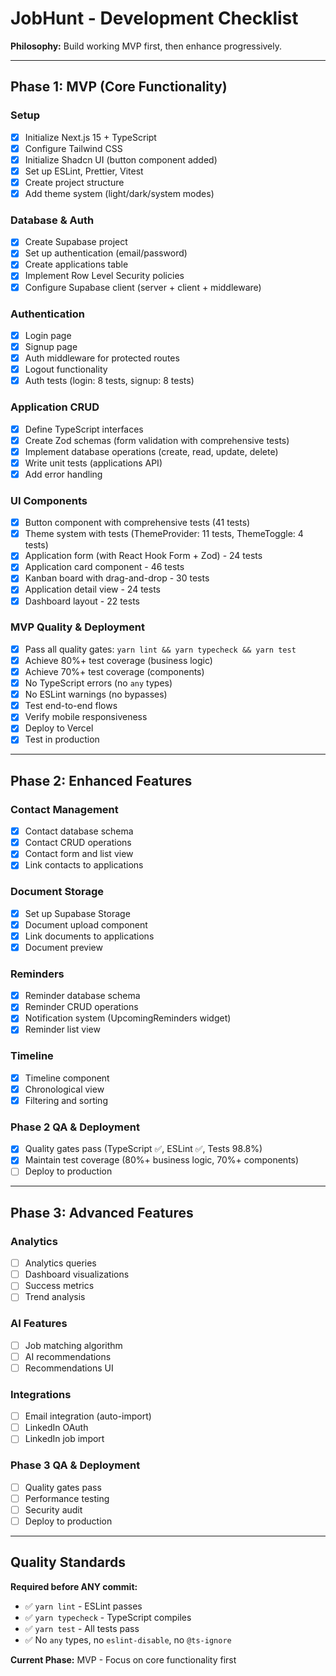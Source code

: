 # JobHunt - Development Checklist

**Philosophy:** Build working MVP first, then enhance progressively.

---

## Phase 1: MVP (Core Functionality)

### Setup
- [x] Initialize Next.js 15 + TypeScript
- [x] Configure Tailwind CSS
- [x] Initialize Shadcn UI (button component added)
- [x] Set up ESLint, Prettier, Vitest
- [x] Create project structure
- [x] Add theme system (light/dark/system modes)

### Database & Auth
- [x] Create Supabase project
- [x] Set up authentication (email/password)
- [x] Create applications table
- [x] Implement Row Level Security policies
- [x] Configure Supabase client (server + client + middleware)

### Authentication
- [x] Login page
- [x] Signup page
- [x] Auth middleware for protected routes
- [x] Logout functionality
- [x] Auth tests (login: 8 tests, signup: 8 tests)

### Application CRUD
- [x] Define TypeScript interfaces
- [x] Create Zod schemas (form validation with comprehensive tests)
- [x] Implement database operations (create, read, update, delete)
- [x] Write unit tests (applications API)
- [x] Add error handling

### UI Components
- [x] Button component with comprehensive tests (41 tests)
- [x] Theme system with tests (ThemeProvider: 11 tests, ThemeToggle: 4 tests)
- [x] Application form (with React Hook Form + Zod) - 24 tests
- [x] Application card component - 46 tests
- [x] Kanban board with drag-and-drop - 30 tests
- [x] Application detail view - 24 tests
- [x] Dashboard layout - 22 tests

### MVP Quality & Deployment
- [x] Pass all quality gates: `yarn lint && yarn typecheck && yarn test`
- [x] Achieve 80%+ test coverage (business logic)
- [x] Achieve 70%+ test coverage (components)
- [x] No TypeScript errors (no `any` types)
- [x] No ESLint warnings (no bypasses)
- [x] Test end-to-end flows
- [x] Verify mobile responsiveness
- [x] Deploy to Vercel
- [x] Test in production

---

## Phase 2: Enhanced Features

### Contact Management
- [x] Contact database schema
- [x] Contact CRUD operations
- [x] Contact form and list view
- [x] Link contacts to applications

### Document Storage
- [x] Set up Supabase Storage
- [x] Document upload component
- [x] Link documents to applications
- [x] Document preview

### Reminders
- [x] Reminder database schema
- [x] Reminder CRUD operations
- [x] Notification system (UpcomingReminders widget)
- [x] Reminder list view

### Timeline
- [x] Timeline component
- [x] Chronological view
- [x] Filtering and sorting

### Phase 2 QA & Deployment
- [x] Quality gates pass (TypeScript ✅, ESLint ✅, Tests 98.8%)
- [x] Maintain test coverage (80%+ business logic, 70%+ components)
- [ ] Deploy to production

---

## Phase 3: Advanced Features

### Analytics
- [ ] Analytics queries
- [ ] Dashboard visualizations
- [ ] Success metrics
- [ ] Trend analysis

### AI Features
- [ ] Job matching algorithm
- [ ] AI recommendations
- [ ] Recommendations UI

### Integrations
- [ ] Email integration (auto-import)
- [ ] LinkedIn OAuth
- [ ] LinkedIn job import

### Phase 3 QA & Deployment
- [ ] Quality gates pass
- [ ] Performance testing
- [ ] Security audit
- [ ] Deploy to production

---

## Quality Standards

**Required before ANY commit:**
- ✅ `yarn lint` - ESLint passes
- ✅ `yarn typecheck` - TypeScript compiles
- ✅ `yarn test` - All tests pass
- ✅ No `any` types, no `eslint-disable`, no `@ts-ignore`

**Current Phase:** MVP - Focus on core functionality first

